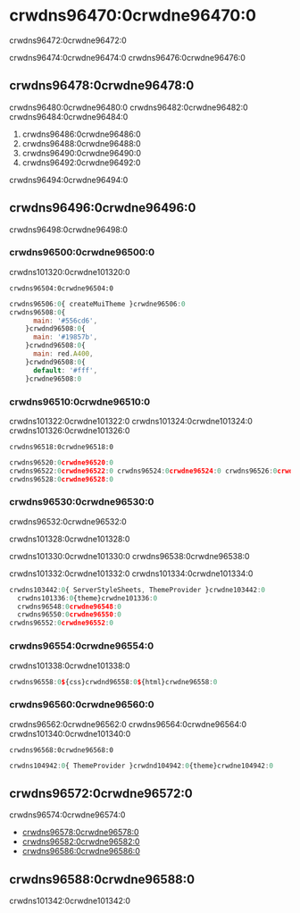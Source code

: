 # crwdns96470:0crwdne96470:0

<p class="description">crwdns96472:0crwdne96472:0</p>

crwdns96474:0crwdne96474:0 crwdns96476:0crwdne96476:0

## crwdns96478:0crwdne96478:0

crwdns96480:0crwdne96480:0 crwdns96482:0crwdne96482:0 crwdns96484:0crwdne96484:0

1. crwdns96486:0crwdne96486:0
2. crwdns96488:0crwdne96488:0
3. crwdns96490:0crwdne96490:0
4. crwdns96492:0crwdne96492:0

crwdns96494:0crwdne96494:0

## crwdns96496:0crwdne96496:0

crwdns96498:0crwdne96498:0

### crwdns96500:0crwdne96500:0

crwdns101320:0crwdne101320:0

`crwdns96504:0crwdne96504:0`

```js
crwdns96506:0{ createMuiTheme }crwdne96506:0
crwdns96508:0{
      main: '#556cd6',
    }crwdnd96508:0{
      main: '#19857b',
    }crwdnd96508:0{
      main: red.A400,
    }crwdnd96508:0{
      default: '#fff',
    }crwdne96508:0
```

### crwdns96510:0crwdne96510:0

crwdns101322:0crwdne101322:0 crwdns101324:0crwdne101324:0 crwdns101326:0crwdne101326:0

`crwdns96518:0crwdne96518:0`

```js
crwdns96520:0crwdne96520:0
crwdns96522:0crwdne96522:0 crwdns96524:0crwdne96524:0 crwdns96526:0crwdne96526:0
crwdns96528:0crwdne96528:0
```

### crwdns96530:0crwdne96530:0

crwdns96532:0crwdne96532:0

crwdns101328:0crwdne101328:0

crwdns101330:0crwdne101330:0 crwdns96538:0crwdne96538:0

crwdns101332:0crwdne101332:0 crwdns101334:0crwdne101334:0

```jsx
crwdns103442:0{ ServerStyleSheets, ThemeProvider }crwdne103442:0
  crwdns101336:0{theme}crwdne101336:0
  crwdns96548:0crwdne96548:0
  crwdns96550:0crwdne96550:0
crwdns96552:0crwdne96552:0
```

### crwdns96554:0crwdne96554:0

crwdns101338:0crwdne101338:0

```js
crwdns96558:0${css}crwdnd96558:0${html}crwdne96558:0
```

### crwdns96560:0crwdne96560:0

crwdns96562:0crwdne96562:0 crwdns96564:0crwdne96564:0 crwdns101340:0crwdne101340:0

`crwdns96568:0crwdne96568:0`

```jsx
crwdns104942:0{ ThemeProvider }crwdnd104942:0{theme}crwdne104942:0
```

## crwdns96572:0crwdne96572:0

crwdns96574:0crwdne96574:0

- [crwdns96578:0crwdne96578:0](crwdns96576:0crwdne96576:0)
- [crwdns96582:0crwdne96582:0](crwdns96580:0crwdne96580:0)
- [crwdns96586:0crwdne96586:0](crwdns96584:0crwdne96584:0)

## crwdns96588:0crwdne96588:0

crwdns101342:0crwdne101342:0